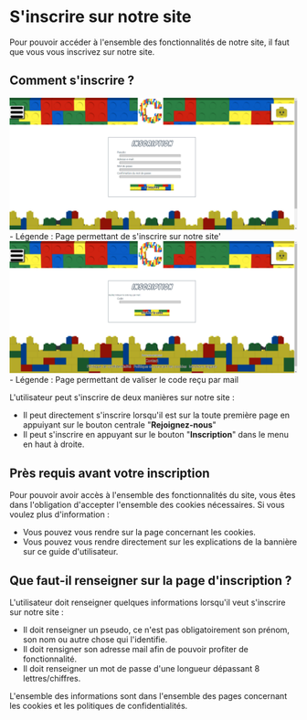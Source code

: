 # S'inscrire sur notre site

Pour pouvoir accéder à l'ensemble des fonctionnalités de notre site, il faut que vous vous inscrivez sur notre site.

## Comment s'inscrire ?

<img src="../../img/InscrireUtilisateur1.png" alt="InscrireUtilisateur1" width="1000px">
<!-- ![Page permettant de s'inscrire sur notre site'](../../img/InscrireUtilisateur1.png) -->
- Légende : Page permettant de s'inscrire sur notre site'

<img src="../../img/InscrireUtilisateur2.png" alt="InscrireUtilisateur2" width="1000px">
<!-- ![Page permettant de valiser le code reçu par mail](../../img/InscrireUtilisateur2.png) -->
- Légende : Page permettant de valiser le code reçu par mail

L'utilisateur peut s'inscrire de deux manières sur notre site :

- Il peut directement s'inscrire lorsqu'il est sur la toute première page en appuiyant sur le bouton centrale "**Rejoignez-nous**"
- Il peut s'inscrire en appuyant sur le bouton "**Inscription**" dans le menu en haut à droite.

## Près requis avant votre inscription

Pour pouvoir avoir accès à l'ensemble des fonctionnalités du site, vous êtes dans l'obligation d'accepter l'ensemble des cookies nécessaires.
Si vous voulez plus d'information :

- Vous pouvez vous rendre sur la page concernant les cookies.
- Vous pouvez vous rendre directement sur les explications de la bannière sur ce guide d'utilisateur.

## Que faut-il renseigner sur la page d'inscription ?

L'utilisateur doit renseigner quelques informations lorsqu'il veut s'inscrire sur notre site :

- Il doit renseigner un pseudo, ce n'est pas obligatoirement son prénom, son nom ou autre chose qui l'identifie.
- Il doit rensigner son adresse mail afin de pouvoir profiter de fonctionnalité.
- Il doit renseigner un mot de passe d'une longueur dépassant 8 lettres/chiffres.

L'ensemble des informations sont dans l'ensemble des pages concernant les cookies et les politiques de confidentialités.
